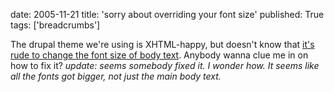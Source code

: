 date: 2005-11-21
title: 'sorry about overriding your font size'
published: True
tags: ['breadcrumbs']

The drupal theme we're using is XHTML-happy, but doesn't know that <a href="http://www.w3.org/QA/Tips/font-size">it's rude to change the font size of body text</a>. Anybody wanna clue me in on how to fix it? <em>update: seems somebody fixed it. I wonder how. It seems like all the fonts got bigger, not just the main body text.</em>